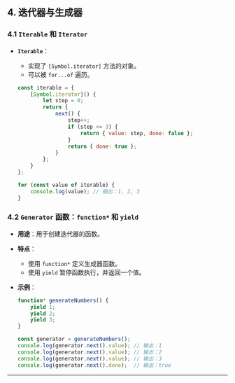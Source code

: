## **4. 迭代器与生成器**

### **4.1 `Iterable` 和 `Iterator`**

- **`Iterable`**：
  - 实现了 `[Symbol.iterator]` 方法的对象。
  - 可以被 `for...of` 遍历。

  ```javascript
  const iterable = {
      [Symbol.iterator]() {
          let step = 0;
          return {
              next() {
                  step++;
                  if (step <= 3) {
                      return { value: step, done: false };
                  }
                  return { done: true };
              }
          };
      }
  };

  for (const value of iterable) {
      console.log(value); // 输出：1, 2, 3
  }
  ```

### **4.2 `Generator` 函数：`function*` 和 `yield`**

- **用途**：用于创建迭代器的函数。
- **特点**：
  - 使用 `function*` 定义生成器函数。
  - 使用 `yield` 暂停函数执行，并返回一个值。
- **示例**：

  ```javascript
  function* generateNumbers() {
      yield 1;
      yield 2;
      yield 3;
  }

  const generator = generateNumbers();
  console.log(generator.next().value); // 输出：1
  console.log(generator.next().value); // 输出：2
  console.log(generator.next().value); // 输出：3
  console.log(generator.next().done);  // 输出：true
  ```

---